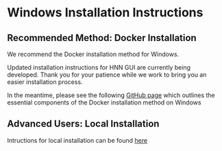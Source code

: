 # Windows Installation Instructions

## Recommended Method: Docker Installation

We recommend the Docker installation method for Windows. 

Updated installation instructions for HNN GUI are currently being developed. Thank you for your patience while we work to bring you an easier installation process.

In the meantime, please see the following <a href="https://github.com/jonescompneurolab/hnn/pull/337">GitHub page</a> which outlines the essential components of the Docker installation method on Windows

## Advanced Users: Local Installation

Intructions for local installation can be found <a href="https://jonescompneurolab.github.io/hnn/installer/windows/">here</a>